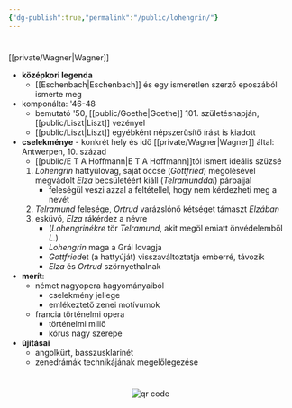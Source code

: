 ```yaml
---
{"dg-publish":true,"permalink":"/public/lohengrin/"}
---
```


#
[[private/Wagner\|Wagner]]

- **középkori legenda**
	- [[Eschenbach\|Eschenbach]] és egy ismeretlen szerző eposzából ismerte meg
- komponálta: '46-48
	- bemutató '50, [[public/Goethe\|Goethe]] 101. születésnapján, [[public/Liszt\|Liszt]] vezényel
	- [[public/Liszt\|Liszt]] egyébként népszerűsítő írást is kiadott
- **cselekménye** - konkrét hely és idő [[private/Wagner\|Wagner]] által: Antwerpen, 10. század
	- [[public/E T A Hoffmann\|E T A Hoffmann]]tól ismert ideális szüzsé
	1. *Lohengrin* hattyúlovag, saját öccse (*Gottfried*) megölésével megvádolt *Elza* becsületéért kiáll (*Telramunddal*) párbajjal
		- feleségül veszi azzal a feltétellel, hogy nem kérdezheti meg a nevét
	 2. *Telramund* felesége, *Ortrud* varázslónő kétséget támaszt *Elzában*
	 3. esküvő, *Elza* rákérdez a névre
		 - (*Lohengrinékre* tör *Telramund*, akit megöl emiatt önvédelemből *L.*)
		 - *Lohengrin* maga a Grál lovagja
		 - *Gottfried*et (a hattyúját) visszaváltoztatja emberré, távozik
		 - *Elza* és *Ortrud* szörnyethalnak
- **merít**:
	- német nagyopera hagyományaiból
		- cselekmény jellege
		- emlékeztető zenei motívumok
	- francia történelmi opera
		- történelmi miliő
		- kórus nagy szerepe
- **újításai**
	- angolkürt, basszusklarinét
	- zenedrámák technikájának megelőlegezése



#
<p style="text-align: center;"><img src="https://chart.googleapis.com/chart?cht=qr&chl=https://notes.andrasdenes.com/lohengrin&chs=180x180&choe=UTF-8&chld=L|2" alt="qr code"></p>

